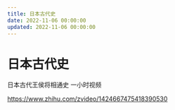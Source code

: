 ```yaml
---
title: 日本古代史
date: 2022-11-06 00:00:00
updated: 2022-11-06 00:00:00
---
```


# 日本古代史

日本古代王侯将相通史 一小时视频

https://www.zhihu.com/zvideo/1424667475418390530
